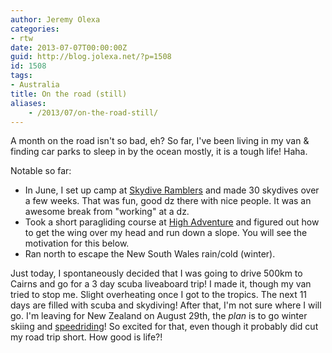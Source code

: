 ```yaml
---
author: Jeremy Olexa
categories:
- rtw
date: 2013-07-07T00:00:00Z
guid: http://blog.jolexa.net/?p=1508
id: 1508
tags:
- Australia
title: On the road (still)
aliases:
    - /2013/07/on-the-road-still/
---
```


A month on the road isn't so bad, eh? So far, I've been living in my van & finding car parks to sleep in by the ocean mostly, it is a tough life! Haha.

Notable so far:

  * In June, I set up camp at [Skydive Ramblers][1] and made 30 skydives over a few weeks. That was fun, good dz there with nice people. It was an awesome break from "working" at a dz.
  * Took a short paragliding course at [High Adventure][2] and figured out how to get the wing over my head and run down a slope. You will see the motivation for this below.
  * Ran north to escape the New South Wales rain/cold (winter).

Just today, I spontaneously decided that I was going to drive 500km to Cairns and go for a 3 day scuba liveaboard trip! I made it, though my van tried to stop me. Slight overheating once I got to the tropics. The next 11 days are filled with scuba and skydiving! After that, I'm not sure where I will go. I'm leaving for New Zealand on August 29th, the *plan* is to go winter skiing and [speedriding][3]! So excited for that, even though it probably did cut my road trip short. How good is life?!

 [1]: http://www.ramblers.com.au/
 [2]: http://www.highadventure.com.au/
 [3]: http://www.proximity100.com